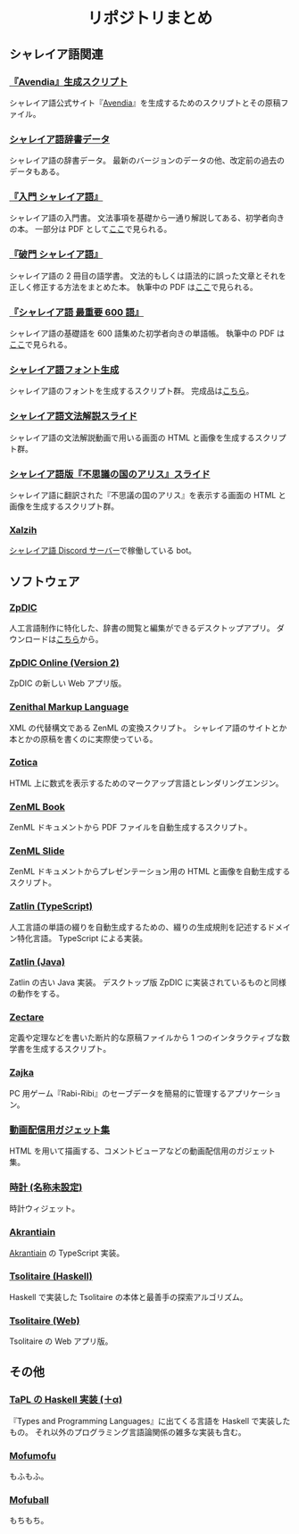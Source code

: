 <div align="center">
<h1>リポジトリまとめ</h1>
</div>


## シャレイア語関連

### [『Avendia』生成スクリプト](https://github.com/Ziphil/AvendiaNew)
シャレイア語公式サイト『[Avendia](http://ziphil.com/)』を生成するためのスクリプトとその原稿ファイル。

### [シャレイア語辞書データ](https://github.com/Ziphil/ShaleianDictionary)
シャレイア語の辞書データ。
最新のバージョンのデータの他、改定前の過去のデータもある。

### [『入門 シャレイア語』](https://github.com/Ziphil/ShaleianIntroduction)
シャレイア語の入門書。
文法事項を基礎から一通り解説してある、初学者向きの本。
一部分は PDF として[ここ](http://ziphil.com/conlang/course/27.html)で見られる。

### [『破門 シャレイア語』](https://github.com/Ziphil/ShaleianNonsentence)
シャレイア語の 2 冊目の語学書。
文法的もしくは語法的に誤った文章とそれを正しく修正する方法をまとめた本。
執筆中の PDF は[ここ](http://ziphil.com/conlang/course/28.html)で見られる。

### [『シャレイア語 最重要 600 語』](https://github.com/Ziphil/ShaleianWordbook)
シャレイア語の基礎語を 600 語集めた初学者向きの単語帳。
執筆中の PDF は[ここ](http://ziphil.com/conlang/course/29.html)で見られる。

### [シャレイア語フォント生成](https://github.com/Ziphil/FontGenerator)
シャレイア語のフォントを生成するスクリプト群。
完成品は[こちら](http://ziphil.com/conlang/database/7.html)。

### [シャレイア語文法解説スライド](https://github.com/Ziphil/ShaleianSlide)
シャレイア語の文法解説動画で用いる画面の HTML と画像を生成するスクリプト群。

### [シャレイア語版『不思議の国のアリス』スライド](https://github.com/Ziphil/ShaleianAlice)
シャレイア語に翻訳された『不思議の国のアリス』を表示する画面の HTML と画像を生成するスクリプト群。

### [Xalzih](https://github.com/Ziphil/Xalzih)
[シャレイア語 Discord サーバー](https://discord.gg/qdRyE2ZExf)で稼働している bot。

## ソフトウェア

### [ZpDIC](https://github.com/Ziphil/Dictionary-mirror)
人工言語制作に特化した、辞書の閲覧と編集ができるデスクトップアプリ。
ダウンロードは[こちら](http://ziphil.com/application/download/2.html)から。

### [ZpDIC Online (Version 2)](https://github.com/Ziphil/ZpdicOnlineNova)
ZpDIC の新しい Web アプリ版。

### [Zenithal Markup Language](https://github.com/Ziphil/Zenithal)
XML の代替構文である ZenML の変換スクリプト。
シャレイア語のサイトとか本とかの原稿を書くのに実際使っている。

### [Zotica](https://github.com/Ziphil/ZenithalMathWeb)
HTML 上に数式を表示するためのマークアップ言語とレンダリングエンジン。

### [ZenML Book](https://github.com/Ziphil/ZenithalBook)
ZenML ドキュメントから PDF ファイルを自動生成するスクリプト。

### [ZenML Slide](https://github.com/Ziphil/ZenithalSlide)
ZenML ドキュメントからプレゼンテーション用の HTML と画像を自動生成するスクリプト。

### [Zatlin (TypeScript)](https://github.com/Ziphil/TypescriptZatlin)
人工言語の単語の綴りを自動生成するための、綴りの生成規則を記述するドメイン特化言語。
TypeScript による実装。

### [Zatlin (Java)](https://github.com/Ziphil/Zatlin)
Zatlin の古い Java 実装。
デスクトップ版 ZpDIC に実装されているものと同様の動作をする。

### [Zectare](https://github.com/Ziphil/ArticleGenerator)
定義や定理などを書いた断片的な原稿ファイルから 1 つのインタラクティブな数学書を生成するスクリプト。

### [Zajka](https://github.com/Ziphil/RabiManager)
PC 用ゲーム『Rabi-Ribi』のセーブデータを簡易的に管理するアプリケーション。

### [動画配信用ガジェット集](https://github.com/Ziphil/StreamingGadgets)
HTML を用いて描画する、コメントビューアなどの動画配信用のガジェット集。

### [時計 (名称未設定)](https://github.com/Ziphil/RerefinedClock)
時計ウィジェット。

### [Akrantiain](https://github.com/Ziphil/TypescriptAkrantiain)
[Akrantiain](https://github.com/sozysozbot/akrantiain2) の TypeScript 実装。

### [Tsolitaire (Haskell)](https://github.com/Ziphil/HaskellTsolitaire)
Haskell で実装した Tsolitaire の本体と最善手の探索アルゴリズム。

### [Tsolitaire (Web)](https://github.com/Ziphil/Tsolitaire)
Tsolitaire の Web アプリ版。

## その他

### [TaPL の Haskell 実装 (＋α)](https://github.com/Ziphil/Tapl)
『Types and Programming Languages』に出てくる言語を Haskell で実装したもの。
それ以外のプログラミング言語論関係の雑多な実装も含む。

### [Mofumofu](https://github.com/Ziphil/Mofumofu)
もふもふ。

### [Mofuball](https://github.com/Ziphil/Mofuball)
もちもち。
